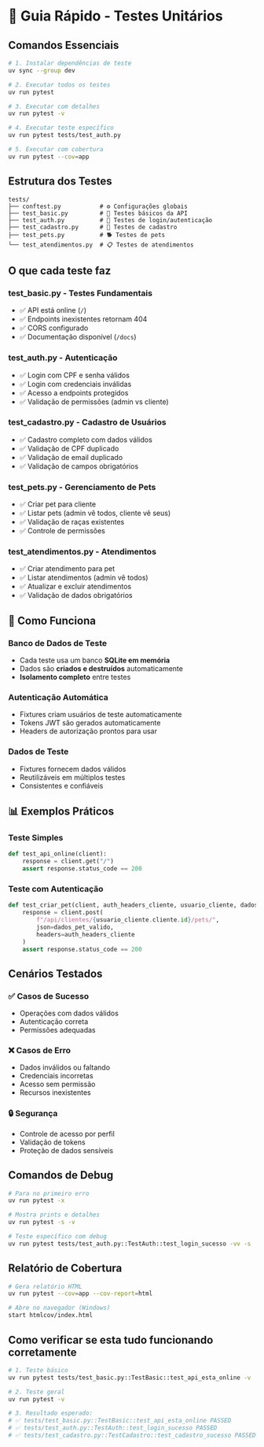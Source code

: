 # 🧪 Guia Rápido - Testes Unitários

## Comandos Essenciais

```bash
# 1. Instalar dependências de teste
uv sync --group dev

# 2. Executar todos os testes
uv run pytest

# 3. Executar com detalhes
uv run pytest -v

# 4. Executar teste específico
uv run pytest tests/test_auth.py

# 5. Executar com cobertura
uv run pytest --cov=app
```

## Estrutura dos Testes

```
tests/
├── conftest.py           # ⚙️ Configurações globais
├── test_basic.py         # 🔧 Testes básicos da API
├── test_auth.py          # 🔐 Testes de login/autenticação
├── test_cadastro.py      # 👤 Testes de cadastro
├── test_pets.py          # 🐕 Testes de pets
└── test_atendimentos.py  # 📋 Testes de atendimentos
```

## O que cada teste faz

### **test_basic.py** - Testes Fundamentais

- ✅ API está online (`/`)
- ✅ Endpoints inexistentes retornam 404
- ✅ CORS configurado
- ✅ Documentação disponível (`/docs`)

### **test_auth.py** - Autenticação

- ✅ Login com CPF e senha válidos
- ✅ Login com credenciais inválidas
- ✅ Acesso a endpoints protegidos
- ✅ Validação de permissões (admin vs cliente)

### **test_cadastro.py** - Cadastro de Usuários

- ✅ Cadastro completo com dados válidos
- ✅ Validação de CPF duplicado
- ✅ Validação de email duplicado
- ✅ Validação de campos obrigatórios

### **test_pets.py** - Gerenciamento de Pets

- ✅ Criar pet para cliente
- ✅ Listar pets (admin vê todos, cliente vê seus)
- ✅ Validação de raças existentes
- ✅ Controle de permissões

### **test_atendimentos.py** - Atendimentos

- ✅ Criar atendimento para pet
- ✅ Listar atendimentos (admin vê todos)
- ✅ Atualizar e excluir atendimentos
- ✅ Validação de dados obrigatórios

## 🔧 Como Funciona

### **Banco de Dados de Teste**

- Cada teste usa um banco **SQLite em memória**
- Dados são **criados e destruídos** automaticamente
- **Isolamento completo** entre testes

### **Autenticação Automática**

- Fixtures criam usuários de teste automaticamente
- Tokens JWT são gerados automaticamente
- Headers de autorização prontos para usar

### **Dados de Teste**

- Fixtures fornecem dados válidos
- Reutilizáveis em múltiplos testes
- Consistentes e confiáveis

## 📊 Exemplos Práticos

### **Teste Simples**

```python
def test_api_online(client):
    response = client.get("/")
    assert response.status_code == 200
```

### **Teste com Autenticação**

```python
def test_criar_pet(client, auth_headers_cliente, usuario_cliente, dados_pet_valido):
    response = client.post(
        f"/api/clientes/{usuario_cliente.cliente.id}/pets/",
        json=dados_pet_valido,
        headers=auth_headers_cliente
    )
    assert response.status_code == 200
```

## Cenários Testados

### **✅ Casos de Sucesso**

- Operações com dados válidos
- Autenticação correta
- Permissões adequadas

### **❌ Casos de Erro**

- Dados inválidos ou faltando
- Credenciais incorretas
- Acesso sem permissão
- Recursos inexistentes

### **🔒 Segurança**

- Controle de acesso por perfil
- Validação de tokens
- Proteção de dados sensíveis

## Comandos de Debug

```bash
# Para no primeiro erro
uv run pytest -x

# Mostra prints e detalhes
uv run pytest -s -v

# Teste específico com debug
uv run pytest tests/test_auth.py::TestAuth::test_login_sucesso -vv -s
```

## Relatório de Cobertura

```bash
# Gera relatório HTML
uv run pytest --cov=app --cov-report=html

# Abre no navegador (Windows)
start htmlcov/index.html
```

## Como verificar se esta tudo funcionando corretamente

```bash
# 1. Teste básico
uv run pytest tests/test_basic.py::TestBasic::test_api_esta_online -v

# 2. Teste geral
uv run pytest -v

# 3. Resultado esperado:
# ✅ tests/test_basic.py::TestBasic::test_api_esta_online PASSED
# ✅ tests/test_auth.py::TestAuth::test_login_sucesso PASSED
# ✅ tests/test_cadastro.py::TestCadastro::test_cadastro_sucesso PASSED
```
